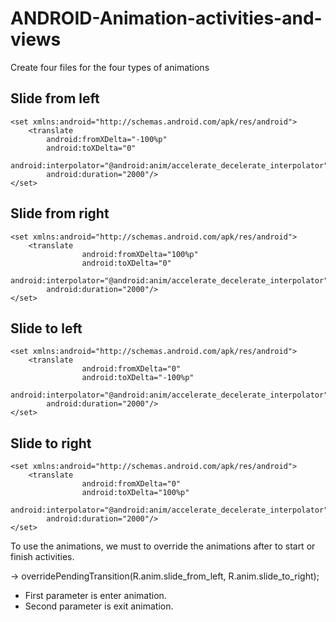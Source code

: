 # ANDROID-Animation-activities-and-views

Create four files for the four types of animations

## Slide from left
```
<set xmlns:android="http://schemas.android.com/apk/res/android">
    <translate 
        android:fromXDelta="-100%p" 
        android:toXDelta="0"
        android:interpolator="@android:anim/accelerate_decelerate_interpolator"
        android:duration="2000"/>
</set>
```
## Slide from right
```
<set xmlns:android="http://schemas.android.com/apk/res/android">
    <translate 
				android:fromXDelta="100%p" 
				android:toXDelta="0"
        android:interpolator="@android:anim/accelerate_decelerate_interpolator"
        android:duration="2000"/>
</set>
```
## Slide to left
```
<set xmlns:android="http://schemas.android.com/apk/res/android">
    <translate 
				android:fromXDelta="0" 
				android:toXDelta="-100%p"
        android:interpolator="@android:anim/accelerate_decelerate_interpolator"
        android:duration="2000"/>
</set>
```
## Slide to right
```
<set xmlns:android="http://schemas.android.com/apk/res/android">
    <translate 
				android:fromXDelta="0" 
				android:toXDelta="100%p"
        android:interpolator="@android:anim/accelerate_decelerate_interpolator"
        android:duration="2000"/>
</set>
```
To use the animations, we must to override the animations after to start or finish activities.

-> overridePendingTransition(R.anim.slide_from_left, R.anim.slide_to_right);
- First parameter is enter animation.
- Second parameter is exit animation.
